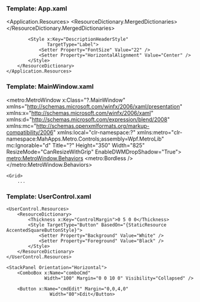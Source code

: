 ### Template: App.xaml

<Application x:Class="?.App"
             xmlns="http://schemas.microsoft.com/winfx/2006/xaml/presentation"
             xmlns:x="http://schemas.microsoft.com/winfx/2006/xaml"
             xmlns:local="clr-namespace:?"
             StartupUri="MainWindow.xaml">
  <Application.Resources>
        <ResourceDictionary>
            <ResourceDictionary.MergedDictionaries>
                <ResourceDictionary Source="pack://application:,,,/Wpf.MetroLib;component/Wpf.Styles/Controls.xaml" />
                <ResourceDictionary Source="pack://application:,,,/Wpf.MetroLib;component/Wpf.Styles/Fonts.xaml" />
                <ResourceDictionary Source="pack://application:,,,/Wpf.MetroLib;component/Wpf.Styles/Colors.xaml" />
                <ResourceDictionary Source="pack://application:,,,/Wpf.MetroLib;component/Wpf.Styles/Accents/Green.xaml" />
                <ResourceDictionary Source="pack://application:,,,/Wpf.MetroLib;component/Wpf.Styles/Accents/BaseLight.xaml" />
            </ResourceDictionary.MergedDictionaries>

            <Style x:Key="DescriptionHeaderStyle"
                   TargetType="Label">
                <Setter Property="FontSize" Value="22" />
                <Setter Property="HorizontalAlignment" Value="Center" />
            </Style>
        </ResourceDictionary>
    </Application.Resources>
	
### Template: MainWindow.xaml	

<metro:MetroWindow
        x:Class="?.MainWindow"
        xmlns="http://schemas.microsoft.com/winfx/2006/xaml/presentation"
        xmlns:x="http://schemas.microsoft.com/winfx/2006/xaml"
        xmlns:d="http://schemas.microsoft.com/expression/blend/2008"
        xmlns:mc="http://schemas.openxmlformats.org/markup-compatibility/2006"
        xmlns:local="clr-namespace:?"
        xmlns:metro="clr-namespace:MahApps.Metro.Controls;assembly=Wpf.MetroLib"
        mc:Ignorable="d"
        Title="?" Height="350" Width="825"
        ResizeMode="CanResizeWithGrip" EnableDWMDropShadow="True">
    <metro:MetroWindow.Behaviors>
        <metro:Bordless />
    </metro:MetroWindow.Behaviors>
	
	<Grid>
		...


### Template: UserControl.xaml	

<UserControl x:Class="WbxUsers.AppTools"
             xmlns="http://schemas.microsoft.com/winfx/2006/xaml/presentation"
             xmlns:m="clr-namespace:MahApps.Metro.Controls;assembly=Wpf.MetroLib" 
             xmlns:x="http://schemas.microsoft.com/winfx/2006/xaml" xmlns:mc="http://schemas.openxmlformats.org/markup-compatibility/2006" 
             xmlns:d="http://schemas.microsoft.com/expression/blend/2008"  mc:Ignorable="d" 
             xmlns:local="clr-namespace:WbxUsers"
             d:DesignHeight="30" d:DesignWidth="700">

    <UserControl.Resources>
        <ResourceDictionary>
            <Thickness x:Key="ControlMargin">0 5 0 0</Thickness>
            <Style TargetType="Button" BasedOn="{StaticResource AccentedSquareButtonStyle}">
                <Setter Property="Background" Value="White" />
                <Setter Property="Foreground" Value="Black" />
            </Style>
        </ResourceDictionary>
    </UserControl.Resources>

    <StackPanel Orientation="Horizontal">
        <ComboBox x:Name="comboCmd" 
                  Width="100" Margin="0 0 10 0" Visibility="Collapsed" />

        <Button x:Name="cmdEdit" Margin="0,0,4,0" 
                    Width="80">Edit</Button>

